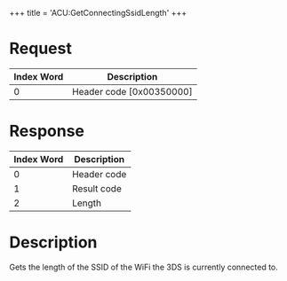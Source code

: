+++
title = 'ACU:GetConnectingSsidLength'
+++

# Request

| Index Word | Description                |
|------------|----------------------------|
| 0          | Header code \[0x00350000\] |

# Response

| Index Word | Description |
|------------|-------------|
| 0          | Header code |
| 1          | Result code |
| 2          | Length      |

# Description

Gets the length of the SSID of the WiFi the 3DS is currently connected
to.